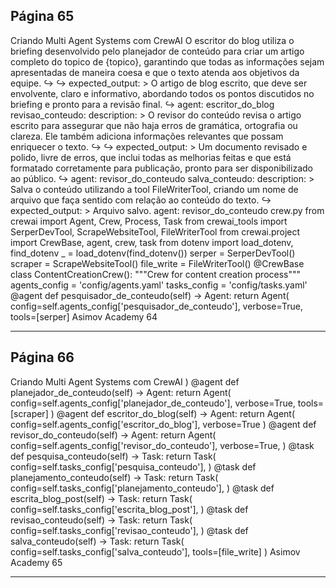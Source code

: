 ## Página 65

Criando Multi Agent Systems com CrewAI
O escritor do blog utiliza o briefing desenvolvido pelo planejador de conteúdo para criar
um artigo completo do topico de {topico}, garantindo que todas as informações sejam
apresentadas de maneira coesa e que o texto atenda aos objetivos da equipe.
↪
↪
expected_output: >
O artigo de blog escrito, que deve ser envolvente, claro e informativo, abordando todos os
pontos discutidos no briefing e pronto para a revisão final.
↪
agent: escritor_do_blog
revisao_conteudo:
description: >
O revisor do conteúdo revisa o artigo escrito para assegurar que não haja erros de
gramática, ortografia ou clareza. Ele também adiciona informações relevantes que possam
enriquecer o texto.
↪
↪
expected_output: >
Um documento revisado e polido, livre de erros, que inclui todas as melhorias feitas e que
está formatado corretamente para publicação, pronto para ser disponibilizado ao público.
↪
agent: revisor_do_conteudo
salva_conteudo:
description: >
Salva o conteúdo utilizando a tool FileWriterTool, criando um nome de arquivo que faça
sentido com relação ao conteúdo do texto.
↪
expected_output: >
Arquivo salvo.
agent: revisor_do_conteudo
crew.py
from crewai import Agent, Crew, Process, Task
from crewai_tools import SerperDevTool, ScrapeWebsiteTool, FileWriterTool
from crewai.project import CrewBase, agent, crew, task
from dotenv import load_dotenv, find_dotenv
_ = load_dotenv(find_dotenv())
serper = SerperDevTool()
scraper = ScrapeWebsiteTool()
file_write = FileWriterTool()
@CrewBase
class ContentCreationCrew():
"""Crew for content creation process"""
agents_config = 'config/agents.yaml'
tasks_config = 'config/tasks.yaml'
@agent
def pesquisador_de_conteudo(self) -> Agent:
return Agent(
config=self.agents_config['pesquisador_de_conteudo'],
verbose=True,
tools=[serper]
Asimov Academy
64


---
## Página 66

Criando Multi Agent Systems com CrewAI
)
@agent
def planejador_de_conteudo(self) -> Agent:
return Agent(
config=self.agents_config['planejador_de_conteudo'],
verbose=True,
tools=[scraper]
)
@agent
def escritor_do_blog(self) -> Agent:
return Agent(
config=self.agents_config['escritor_do_blog'],
verbose=True
)
@agent
def revisor_do_conteudo(self) -> Agent:
return Agent(
config=self.agents_config['revisor_do_conteudo'],
verbose=True,
)
@task
def pesquisa_conteudo(self) -> Task:
return Task(
config=self.tasks_config['pesquisa_conteudo'],
)
@task
def planejamento_conteudo(self) -> Task:
return Task(
config=self.tasks_config['planejamento_conteudo'],
)
@task
def escrita_blog_post(self) -> Task:
return Task(
config=self.tasks_config['escrita_blog_post'],
)
@task
def revisao_conteudo(self) -> Task:
return Task(
config=self.tasks_config['revisao_conteudo'],
)
@task
def salva_conteudo(self) -> Task:
return Task(
config=self.tasks_config['salva_conteudo'],
tools=[file_write]
)
Asimov Academy
65


---